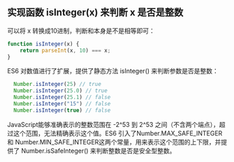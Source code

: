 ## 实现函数 isInteger(x) 来判断 x 是否是整数

可以将 x 转换成10进制，判断和本身是不是相等即可：

```js
function isInteger(x) { 
    return parseInt(x, 10) === x; 
}

```

ES6 对数值进行了扩展，提供了静态方法 isInteger() 来判断参数是否是整数：

```js
  Number.isInteger(25) // true
  Number.isInteger(25.0) // true
  Number.isInteger(25.1) // false
  Number.isInteger("15") // false
  Number.isInteger(true) // false
```


JavaScript能够准确表示的整数范围在 -2^53 到 2^53 之间（不含两个端点），超过这个范围，无法精确表示这个值。ES6 引入了Number.MAX_SAFE_INTEGER 和 Number.MIN_SAFE_INTEGER这两个常量，用来表示这个范围的上下限，并提供了 Number.isSafeInteger() 来判断整数是否是安全型整数。



